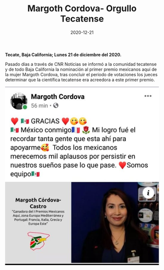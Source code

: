 ﻿---
layout: blog
title:  "Margoth Cordova- Orgullo Tecatense"
date:   2020-12-21
categories: tecate
permalink: /:categories/:title:output_ext
image: /img/cnr/2020-12-21-margoth-cordova.jpg
alt: "Margoth Cordova- Orgullo Tecatense"
autor: 
---


**Tecate, Baja California; Lunes 21 de diciembre del 2020.**


Pasado días a través de CNR Noticias se informó a la comunidad tecatense y de todo Baja California la nominación al primer premio mexicanos aquí de la mujer Margoth Cordova, tras concluir el periodo de votaciones los jueces determinar que la científica tecatense era acreedora a este primer premio.

<div id="carouselExampleSlidesOnly" class="carousel slide" data-ride="carousel">
  <div class="carousel-inner">
    <div class="carousel-item active">
       <img class="d-block w-100" src="/img/cnr/2020-12-21-margoth-cordova.jpg" loading="lazy"  alt="Margoth Cordova- Orgullo Tecatense">
    </div>
  </div>
</div>